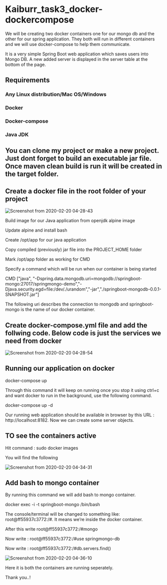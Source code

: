 ﻿# Kaiburr_task3_docker-dockercompose

We will be creating two docker containers one for our mongo db and the other for our spring application. They both will run in different containers and we will use docker-compose to help them communicate.

It is a very simple Spring Boot web application which saves users into Mongo DB. A new added server is displayed in the server table at the bottom of the page.

## Requirements

### Any Linux distribution/Mac OS/Windows

### Docker

### Docker-compose

### Java JDK


## You can clone my project or make a new project. Just dont forget to build an executable jar file. Once maven clean build is run it will be created in the target folder.


## Create a docker file in the root folder of your project

![Screenshot from 2020-02-20 04-28-43](https://user-images.githubusercontent.com/31029148/74884602-90a42680-5399-11ea-88f0-ac9f38d41bbe.png)

Build image for our Java application from openjdk alpine image

Update alpine and install bash

Create /opt/app for our java application

Copy compiled (previously) jar file into the PROJECT_HOME folder 

Mark /opt/app folder as working for CMD

Specify a command which will be run when our container is being started

CMD ["java", "-Dspring.data.mongodb.uri=mongodb://springboot-mongo:27017/springmongo-demo","-Djava.security.egd=file:/dev/./urandom","-jar","./springboot-mongodb-0.0.1-SNAPSHOT.jar"]


The following uri describes the connection to mongodb and springboot-mongo is the name of our docker container.


## Create docker-compose.yml file and add the follwing code. Below code is just the services  we need from docker

![Screenshot from 2020-02-20 04-28-54](https://user-images.githubusercontent.com/31029148/74884607-939f1700-5399-11ea-8dae-2be5e0eff4dd.png)


## Running our application on docker

docker-compose up

Through this command it will keep on running once you stop it using ctrl+c and want docker to run in the background, use the following command.

docker-compose up -d

Our running web application should be available in browser by this URL : http://localhost:8182. Now we can create some server objects.


## TO see the containers active

Hit command : sudo docker images

You will find the following

![Screenshot from 2020-02-20 04-34-31](https://user-images.githubusercontent.com/31029148/74884914-4ff8dd00-539a-11ea-8ee5-888e9cd91734.png)


## Add bash to mongo container

By running this command we will add bash to mongo container.

docker exec -i -t springboot-mongo /bin/bash 

The console/terminal will be changed to something like: root@ff55937c3772:/#. It means we’re inside the docker container.

After this write root@ff55937c3772:/#mongo

Now write : root@ff55937c3772:/#use springmongo-db

Now write : root@ff55937c3772:/#db.servers.find()

![Screenshot from 2020-02-20 04-36-10](https://user-images.githubusercontent.com/31029148/74885031-92bab500-539a-11ea-8b76-95750454610a.png)


Here it is both the containers are running seperately.

Thank you..!





